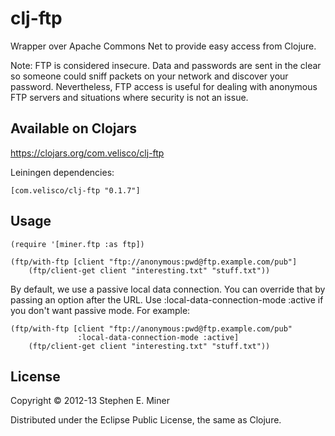 # clj-ftp

Wrapper over Apache Commons Net to provide easy access from Clojure.

Note: FTP is considered insecure.  Data and passwords are sent in the
clear so someone could sniff packets on your network and discover
your password.  Nevertheless, FTP access is useful for dealing with anonymous
FTP servers and situations where security is not an issue.

## Available on Clojars

https://clojars.org/com.velisco/clj-ftp

Leiningen dependencies:

	[com.velisco/clj-ftp "0.1.7"]

## Usage

    (require '[miner.ftp :as ftp])

    (ftp/with-ftp [client "ftp://anonymous:pwd@ftp.example.com/pub"]
		(ftp/client-get client "interesting.txt" "stuff.txt"))
		
By default, we use a passive local data connection.  You can override that by passing an option
after the URL.  Use :local-data-connection-mode :active if you don't want passive mode.  For
example:

    (ftp/with-ftp [client "ftp://anonymous:pwd@ftp.example.com/pub" 
	               :local-data-connection-mode :active]
		(ftp/client-get client "interesting.txt" "stuff.txt"))
		

## License

Copyright © 2012-13 Stephen E. Miner

Distributed under the Eclipse Public License, the same as Clojure.
